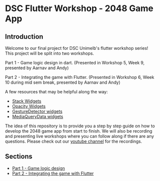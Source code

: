 
# DSC Flutter Workshop - 2048 Game App

## Introduction

Welcome to our final project for DSC Unimelb's flutter workshop series! This project will be split into two workshops.

Part 1 - Game logic design in dart. (Presented in Workshop 5, Week 9, presented by Aarnav and Andy)

Part 2 - Integrating the game with Flutter. (Presented in Workshop 6, Week 10 during mid sem break, presented by Aarnav and Andy)

A few resources that may be helpful along the way:

- [Stack Widgets](https://api.flutter.dev/flutter/widgets/Stack-class.html)
- [Opacity Widgets](https://api.flutter.dev/flutter/widgets/Opacity-class.html)
- [GestureDetector widgets](https://api.flutter.dev/flutter/widgets/GestureDetector-class.html)
- [MediaQueryData widgets](https://api.flutter.dev/flutter/widgets/MediaQueryData-class.html)

The idea of this repository is to provide you a step by step guide on how to develop the 2048 game app from start to finish.
We will also be recording and presenting live workshops where you can follow along if there are any questions. Please check out our [youtube channel](https://www.youtube.com/channel/UCKouuSTvFtFm_uR4QtKVx0g) for the recordings.

## Sections

* [Part 1 - Game logic design](https://github.com/AndyLinNZ/dsc-2048/blob/master/Part1.md)
* [Part 2 - Integrating the game with Flutter](https://github.com/AndyLinNZ/dsc-2048/blob/master/Part2.md)

